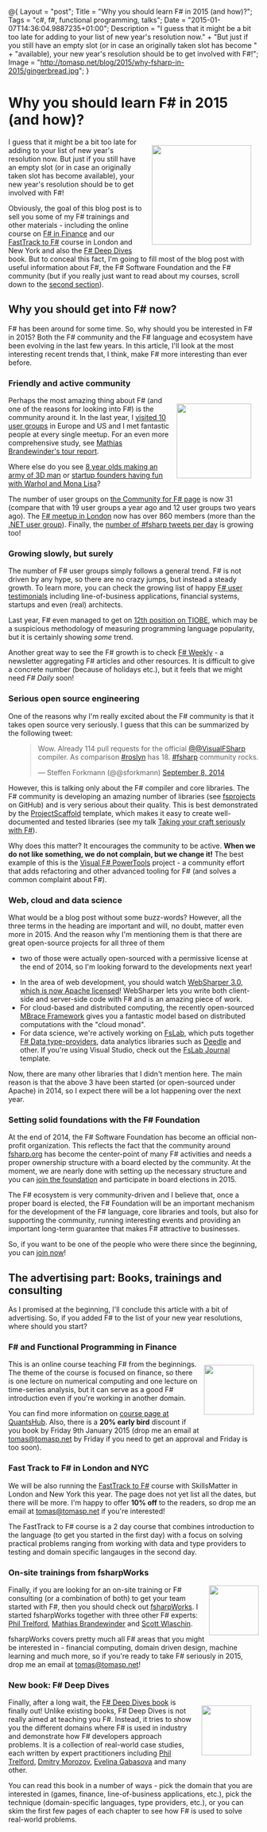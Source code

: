 ﻿@{
  Layout = "post";
  Title = "Why you should learn F# in 2015 (and how)?";
  Tags = "c#, f#, functional programming, talks";
  Date = "2015-01-07T14:36:04.9887235+01:00";
  Description = "I guess that it might be a bit too late for adding to your list of new year's resolution now." +
    "But just if you still have an empty slot (or in case an originally taken slot has become " +
    "available), your new year's resolution should be to get involved with F#!";
  Image = "http://tomasp.net/blog/2015/why-fsharp-in-2015/gingerbread.jpg";
}

Why you should learn F# in 2015 (and how)?
==========================================

<img src="http://tomasp.net/blog/2015/why-fsharp-in-2015/gingerbread.jpg" style="width:200px;float:right;margin:15px" />

I guess that it might be a bit too late for adding to your list of new year's resolution now.
But just if you still have an empty slot (or in case an originally taken slot has become 
available), your new year's resolution should be to get involved with F#!

Obviously, the goal of this blog post is to sell you some of my F# trainings and other materials - 
including the online course on [F# in Finance](http://fsharpworks.com/workshops/finance.html) and our 
[FastTrack to F#](http://fsharpworks.com/workshops/fast-track.html) course in London and New York
and also the [F# Deep Dives](http://manning.com/petricek2) book. But to conceal this fact, I'm
going to fill most of the blog post with useful information about F#, the F# Software Foundation
and the F# community (but if you really just want to read about my courses, scroll down to the 
[second section](#courses)).

Why you should get into F# now?
-------------------------------

F# has been around for some time. So, why should you be interested in F# in 2015? 
Both the F# community and the F# language and ecosystem have been evolving in the
last few years. In this article, I'll look at the most interesting recent trends 
that, I think, make F# more interesting than ever before.

### Friendly and active community

<img src="man.png" style="float:right;margin:15px;width:150px" />

Perhaps the most amazing thing about F# (and one of the reasons for looking into F#)
is the community around it. In the last year, I [visited 10 user groups](http://lanyrd.com/profile/tomasp/past/)
in Europe and US and I met fantastic people at every single meetup. For an even more
comprehensive study, see [Mathias Brandewinder's tour report](http://www.clear-lines.com/blog/post/The-2014-F-Tour-in-numbers.aspx).


Where else do you
see [8 year olds making an army of 3D man](http://seantrelford.blogspot.co.uk/2014/11/skills-matter-in-f-hackathon.html)
or [startup founders having fun with Warhol and Mona Lisa](https://twitter.com/orlandpm/status/510483892889845761)?

The number of user groups on [the Community for F# page](http://c4fsharp.net/groups.html)
is now 31 (compare that with 19 user groups a year ago and 12 user groups two years ago).
The [F# meetup in London](http://www.meetup.com/FSharpLondon/) now has over 860 members
(more than the [.NET user group](http://www.meetup.com/London-NET-User-Group/)). Finally,
the [number of #fsharp tweets per day](https://twitter.com/evelgab/status/553185963082792961)
is growing too!

### Growing slowly, but surely

The number of F# user groups simply follows a general trend. F# is not driven by any 
hype, so there are no crazy jumps, but instead a steady growth. To learn more, you can check
the growing list of happy [F# user testimonials](http://fsharp.org/testimonials/) including
line-of-business applications, financial systems, startups and even (real) architects.

Last year, F# even managed to get on [12th position on TIOBE](http://www.eweek.com/developer/microsofts-f-language-number-12-with-a-bullet.html),
which may be a suspicious methodology of measuring programming language popularity, but it
is certainly showing *some* trend.

Another great way to see the F# growth is to check [F# Weekly](https://sergeytihon.wordpress.com/category/f-weekly/) -
a newsletter aggregating F# articles and other resources. It is difficult to give a concrete
number (because of holidays etc.), but it feels that we might need *F# Daily* soon!

### Serious open source engineering

One of the reasons why I'm really excited about the F# community is that it takes open source
very seriously. I guess that this can be summarized by the following tweet:

<div style="margin-left:20px">
<blockquote class="twitter-tweet" lang="en"><p>Wow. Already 114 pull requests for the official <a href="https://twitter.com/VisualFSharp">@@VisualFSharp</a> compiler. As comparison <a href="https://twitter.com/hashtag/roslyn?src=hash">#roslyn</a> has 18. <a href="https://twitter.com/hashtag/fsharp?src=hash">#fsharp</a> community rocks.</p>&mdash; Steffen Forkmann (@@sforkmann) <a href="https://twitter.com/sforkmann/status/508869959364386816">September 8, 2014</a></blockquote>
<script async src="//platform.twitter.com/widgets.js" charset="utf-8"></script>
</div>

However, this is talking only about the F# compiler and core libraries. The F# community
is developing an amazing number of libraries (see [fsprojects](http://github.com/fsprojects/) on GitHub)
and is very serious about their quality. This is best demonstrated by the
[ProjectScaffold](http://fsprojects.github.io/ProjectScaffold/) template, which makes it easy
to create well-documented and tested libraries (see my talk
[Taking your craft seriously with F#](http://vimeo.com/111091463)).

Why does this matter? It encourages the community to be active. **When we do not like 
something, we do not complain, but we change it!** The best example of this is the
[Visual F# PowerTools](http://fsprojects.github.io/VisualFSharpPowerTools/) project -
a community effort that adds refactoring and other advanced tooling for F# (and solves
a common complaint about F#). 

### Web, cloud and data science

What would be a blog post without some buzz-words? However, all the three terms in the
heading are important and will, no doubt, matter even more in 2015. And the reason why
I'm mentioning them is that there are great open-source projects for all three of them
- two of those were actually open-sourced with a permissive license at the end of 2014, 
so I'm looking forward to the developments next year!

 * In the area of web development, you should watch [WebSharper 3.0, which is now Apache
   licensed](http://www.websharper.com/blog-entry/4124)! WebSharper lets you write both
   client-side and server-side code with F# and is an amazing piece of work.
 * For cloud-based and distributed computing, the recently open-sourced 
   [MBrace Framework](http://www.m-brace.net/) gives you a fantastic model based on 
   distributed computations with the "cloud monad".
 * For data science, we're actively working on [FsLab](http://fslab.org/), which puts
   together [F# Data type-providers](http://fsharp.github.io/FSharp.Data/), data analytics
   libraries such as [Deedle](http://bluemountaincapital.github.io/Deedle/) and other. If
   you're using Visual Studio, check out the [FsLab Journal](https://visualstudiogallery.msdn.microsoft.com/45373b36-2a4c-4b6a-b427-93c7a8effddb) template.

Now, there are many other libraries that I didn't mention here. The main reason is that the
above 3 have been started (or open-sourced under Apache) in 2014, so I expect there will
be a lot happening over the next year.

### Setting solid foundations with the F# Foundation

At the end of 2014, the F# Software Foundation has become an official 
non-profit organization. This reflects the fact that the community around [fsharp.org](http://fsharp.org)
has become the center-point of many F# activities and needs a proper ownership structure
with a board elected by the community. At the moment, we are nearly done with setting up the 
necessary structure and you can [join the foundation](http://foundation.fsharp.org/join) and 
participate in board elections in 2015.

The F# ecosystem is very community-driven and I believe that, once a proper board is elected, the 
F# Foundation will be an important mechanism for the development of the F# language, core libraries 
and tools, but also for supporting the community, running interesting events and providing an 
important long-term guarantee that makes F# attractive to businesses.

<a name="courses"></a>

So, if you want to be  one of the people who were there since the beginning, 
you can [join now](http://foundation.fsharp.org/join)!

The advertising part: Books, trainings and consulting
-----------------------------------------------------

As I promised at the beginning, I'll conclude this article with a bit of advertising. So, if
you added F# to the list of your new year resolutions, where should you start?

### F# and Functional Programming in Finance

<img src="http://tomasp.net/blog/2014/fsharpworks-events/qsh.jpg" style="float:right;width:100px;margin:10px" /> 

This is an online course teaching F# from the beginnings. The theme of the course is focused
on finance, so there is one lecture on numerical computing and one lecture on time-series analysis,
but it can serve as a good F# introduction even if you're working in another domain.

You can find more information on [course page at QuantsHub](http://quantshub.com/content/f-and-functional-programming-finance-tomas-petricek-1).
Also, there is a **20% early bird** discount if you book by Friday 9th January 2015
(drop me an email at [tomas@tomasp.net](mailto:tomas@tomasp.net) by Friday if you 
need to get an approval and Friday is too soon).

### Fast Track to F# in London and NYC

We will be also running the [FastTrack to F#](https://skillsmatter.com/courses/473-tomas-petricek-phil-trelford-fast-track-to-fsharp) course
with SkillsMatter in London and New York this year. The page does not yet list all the dates,
but there will be more. I'm happy to offer **10% off** to the readers, so drop me an
email at [tomas@tomasp.net](mailto:tomas@tomasp.net) if you're interested!

The FastTrack to F# course is a 2 day course that combines introduction to the language 
(to get you started in the first day) with a focus on solving practical problems ranging
from working with data and type providers to testing and domain specific langauges in the
second day.

### On-site trainings from fsharpWorks

<img src="http://tomasp.net/blog/2014/fsharpworks-events/logo-sm.png" style="float:right;width:100px" /> 

Finally, if you are looking for an on-site training or F# consulting (or a combination of
both) to get your team started with F#, then you should check out [fsharpWorks](http://fsharpworks.com).
I started fsharpWorks together with three other F# experts: [Phil Trelford](http://trelford.com/blog/),
[Mathias Brandewinder](http://www.clear-lines.com/blog/) and [Scott Wlaschin](http://fsharpforfunandprofit.com/).

fsharpWorks covers pretty much all F# areas that you might be interested in - financial computing,
domain driven design, machine learning and much more, so if you're ready to take F# seriously in
2015, drop me an
email at [tomas@tomasp.net](mailto:tomas@tomasp.net)!

### New book: F# Deep Dives

<img src="http://tomasp.net/blog/2015/why-fsharp-in-2015/dd.jpg" style="width:100px;float:right;margin:15px" />

Finally, after a long wait, the [F# Deep Dives book](http://manning.com/petricek2) is finally out!
Unlike existing books, F# Deep Dives is not really aimed at teaching you F#. Instead, it tries to
show you the different domains where F# is used in industry and demonstrate how F# developers approach
problems. It is a collection of real-world case studies, each written by expert practitioners including
[Phil Trelford](http://trelford.com/), [Dmitry Morozov](https://twitter.com/mitekm), [Evelina Gabasova](http://www.evelinag.com)
and many other. 

You can read this book in a number of ways - pick the domain that you are interested in (games, finance,
line-of-business applications, etc.), pick the technique (domain-specific languages, type providers, etc.),
or you can skim the first few pages of each chapter to see how F# is used to solve real-world problems.
